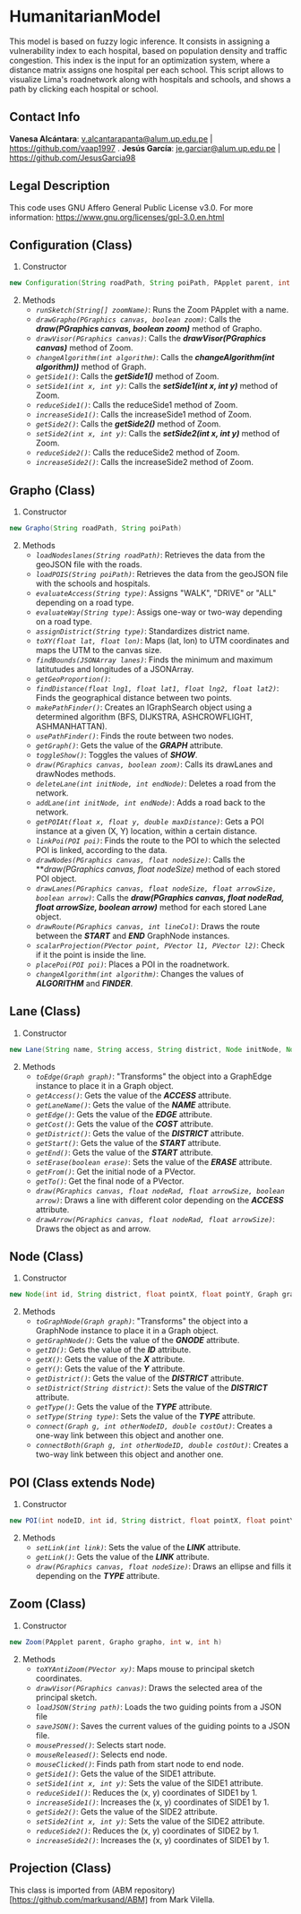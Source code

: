 # **HumanitarianModel**
This model is based on fuzzy logic inference. It consists in assigning a vulnerability index to each hospital, based on population density and traffic congestion. This index is the input for an optimization system, where a distance matrix assigns one hospital per each school. This script allows to visualize Lima's roadnetwork along with hospitals and schools, and shows a path by clicking each hospital or school.


## **Contact Info**
**Vanesa Alcántara**: v.alcantarapanta@alum.up.edu.pe | https://github.com/vaap1997 .
**Jesús García**: je.garciar@alum.up.edu.pe | https://github.com/JesusGarcia98


## **Legal Description**
This code uses GNU Affero General Public License v3.0. For more information: https://www.gnu.org/licenses/gpl-3.0.en.html


## **Configuration (Class)**
1. Constructor
```java
new Configuration(String roadPath, String poiPath, PApplet parent, int w, int h)
```
2. Methods
    - *`runSketch(String[] zoomName)`*: Runs the Zoom PApplet with a name.
    - *`drawGrapho(PGraphics canvas, boolean zoom)`*: Calls the **_draw(PGraphics canvas, boolean zoom)_** method of Grapho.
    - *`drawVisor(PGraphics canvas)`*: Calls the **_drawVisor(PGraphics canvas)_** method of Zoom.
    - *`changeAlgorithm(int algorithm)`*: Calls the **_changeAlgorithm(int algorithm))_** method of Graph.
    - *`getSide1()`*: Calls the **_getSide1()_** method of Zoom.
    - *`setSide1(int x, int y)`*: Calls the **_setSide1(int x, int y)_** method of Zoom.
    - *`reduceSide1()`*: Calls the reduceSide1 method of Zoom.
    - *`increaseSide1()`*: Calls the increaseSide1 method of Zoom.
    - *`getSide2()`*: Calls the **_getSide2()_** method of Zoom.
    - *`setSide2(int x, int y)`*: Calls the **_setSide2(int x, int y)_** method of Zoom.
    - *`reduceSide2()`*: Calls the reduceSide2 method of Zoom.
    - *`increaseSide2()`*: Calls the increaseSide2 method of Zoom.


## **Grapho (Class)**
1. Constructor
```java
new Grapho(String roadPath, String poiPath)
```
2. Methods
    - *`loadNodeslanes(String roadPath)`*: Retrieves the data from the geoJSON file with the roads.
    - *`loadPOIS(String poiPath)`*: Retrieves the data from the geoJSON file with the schools and hospitals.
    - *`evaluateAccess(String type)`*: Assigns "WALK", "DRIVE" or "ALL" depending on a road type.
    - *`evaluateWay(String type)`*: Assigs one-way or two-way depending on a road type.
    - *`assignDistrict(String type)`*: Standardizes district name.
    - *`toXY(float lat, float lon)`*: Maps (lat, lon) to UTM coordinates and maps the UTM to the canvas size.
    - *`findBounds(JSONArray lanes)`*: Finds the minimum and maximum latitutudes and longitudes of a JSONArray.
    - *`getGeoProportion()`*:
    - *`findDistance(float lng1, float lat1, float lng2, float lat2)`*: Finds the geographical distance between two points.
    - *`makePathFinder()`*: Creates an IGraphSearch object using a determined algorithm (BFS, DIJKSTRA, ASHCROWFLIGHT, ASHMANHATTAN).
    - *`usePathFinder()`*: Finds the route between two nodes.
    - *`getGraph()`*: Gets the value of the **_GRAPH_** attribute.
    - *`toggleShow()`*: Toggles the values of **_SHOW_**.
    - *`draw(PGraphics canvas, boolean zoom)`*: Calls its drawLanes and drawNodes methods.
    - *`deleteLane(int initNode, int endNode)`*: Deletes a road from the network.
    - *`addLane(int initNode, int endNode)`*: Adds a road back to the network.
    - *`getPOIAt(float x, float y, double maxDistance)`*: Gets a POI instance at a given (X, Y) location, within a certain distance.
    - *`linkPoi(POI poi)`*: Finds the route to the POI to which the selected POI is linked, according to the data.
    - *`drawNodes(PGraphics canvas, float nodeSize)`*: Calls the **_draw(PGraphics canvas, float nodeSize)_ method of each stored POI object.
    - *`drawLanes(PGraphics canvas, float nodeSize, float arrowSize, boolean arrow)`*: Calls the **_draw(PGraphics canvas, float nodeRad, float arrowSize, boolean arrow)_** method for each stored Lane object.
    - *`drawRoute(PGraphics canvas, int lineCol)`*: Draws the route between the **_START_** and **_END_** GraphNode instances.
    - *`scalarProjection(PVector point, PVector l1, PVector l2)`*: Check if it the point is inside the line.
    - *`placePoi(POI poi)`*: Places a POI in the roadnetwork.
    - *`changeAlgorithm(int algorithm)`*: Changes the values of **_ALGORITHM_** and **_FINDER_**.


## **Lane (Class)**
1. Constructor
```java
new Lane(String name, String access, String district, Node initNode, Node finalNode, double costOut, Graph graph)
```
2. Methods
    - *`toEdge(Graph graph)`*: "Transforms" the object into a GraphEdge instance to place it in a Graph object.
    - *`getAccess()`*: Gets the value of the **_ACCESS_** attribute.
    - *`getLaneName()`*: Gets the value of the **_NAME_** attribute.
    - *`getEdge()`*: Gets the value of the **_EDGE_** attribute.
    - *`getCost()`*: Gets the value of the **_COST_** attribute.
    - *`getDistrict()`*: Gets the value of the **_DISTRICT_** attribute.
    - *`getStart()`*: Gets the value of the **_START_** attribute.
    - *`getEnd()`*: Gets the value of the **_START_** attribute.
    - *`setErase(boolean erase)`*: Sets the value of the **_ERASE_** attribute.
    - *`getFrom()`*: Get the initial node of a PVector.
    - *`getTo()`*: Get the final node of a PVector.
    - *`draw(PGraphics canvas, float nodeRad, float arrowSize, boolean arrow)`*: Draws a line with different color depending on the **_ACCESS_** attribute.
    - *`drawArrow(PGraphics canvas, float nodeRad, float arrowSize)`*: Draws the object as and arrow.


## **Node (Class)**
1. Constructor
```java
new Node(int id, String district, float pointX, float pointY, Graph graph)
```
2. Methods
    - *`toGraphNode(Graph graph)`*: "Transforms" the object into a GraphNode instance to place it in a Graph object.
    - *`getGraphNode()`*: Gets the value of the **_GNODE_** attribute.
    - *`getID()`*: Gets the value of the **_ID_** attribute.
    - *`getX()`*: Gets the value of the **_X_** attribute.
    - *`getY()`*: Gets the value of the **_Y_** attribute.
    - *`getDistrict()`*: Gets the value of the **_DISTRICT_** attribute.
    - *`setDistrict(String district)`*: Sets the value of the **_DISTRICT_** attribute.
    - *`getType()`*: Gets the value of the **_TYPE_** attribute.
    - *`setType(String type)`*:  Sets the value of the **_TYPE_** attribute.
    - *`connect(Graph g, int otherNodeID, double costOut)`*: Creates a one-way link between this object and another one.
    - *`connectBoth(Graph g, int otherNodeID, double costOut)`*: Creates a two-way link between this object and another one.


## **POI (Class extends Node)**
1. Constructor
```java
new POI(int nodeID, int id, String district, float pointX, float pointY, Graph graph)
```
2. Methods
    - *`setLink(int link)`*: Sets the value of the **_LINK_** attribute.
    - *`getLink()`*: Gets the value of the **_LINK_** attribute.
    - *`draw(PGraphics canvas, float nodeSize)`*: Draws an ellipse and fills it depending on the **_TYPE_** attribute.


## **Zoom (Class)**
1. Constructor
```java
new Zoom(PApplet parent, Grapho grapho, int w, int h)
```
2. Methods
    - *`toXYAntiZoom(PVector xy)`*: Maps mouse to principal sketch coordinates.
    - *`drawVisor(PGraphics canvas)`*: Draws the selected area of the principal sketch.
    - *`loadJSON(String path)`*: Loads the two guiding points from a JSON file
    - *`saveJSON()`*: Saves the current values of the guiding points to a JSON file.
    - *`mousePressed()`*: Selects start node.
    - *`mouseReleased()`*: Selects end node.
    - *`mouseClicked()`*: Finds path from start node to end node.
    - *`getSide1()`*: Gets the value of the SIDE1 attribute.
    - *`setSide1(int x, int y)`*: Sets the value of the SIDE1 attribute.
    - *`reduceSide1()`*: Reduces the (x, y) coordinates of SIDE1 by 1.
    - *`increaseSide1()`*: Increases the (x, y) coordinates of SIDE1 by 1.
    - *`getSide2()`*: Gets the value of the SIDE2 attribute.
    - *`setSide2(int x, int y)`*: Sets the value of the SIDE2 attribute.
    - *`reduceSide2()`*: Reduces the (x, y) coordinates of SIDE2 by 1.
    - *`increaseSide2()`*: Increases the (x, y) coordinates of SIDE1 by 1.


## **Projection (Class)**
This class is imported from (ABM repository)[https://github.com/markusand/ABM] from Mark Vilella.
